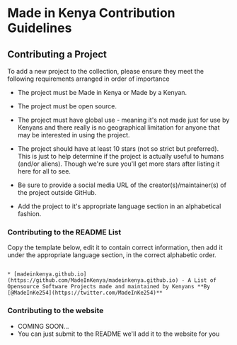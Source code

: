 # Made in Kenya Contribution Guidelines

## Contributing a Project

To add a new project to the collection, please ensure they meet the following requirements arranged in order of importance

* The project must be Made in Kenya or Made by a Kenyan.

* The project must be open source.

* The project must have global use - meaning it's not made just for use by Kenyans and there really is no geographical limitation for anyone that may be interested in using the project.

* The project should have at least 10 stars (not so strict but preferred). This is just to help determine if the project is actually useful to humans (and/or aliens). Though we're sure you'll get more stars after listing it here for all to see.

* Be sure to provide a social media URL of the creator(s)/maintainer(s) of the project outside GitHub.

* Add the project to it's appropriate language section in an alphabetical fashion.

### Contributing to the README List
Copy the template below, edit it to contain correct information, then add it under the appropriate language section, in the correct alphabetic order.
```

* [madeinkenya.github.io](https://github.com/MadeInKenya/madeinkenya.github.io) - A List of Opensource Software Projects made and maintained by Kenyans **By [@MadeInKe254](https://twitter.com/MadeInKe254)**

```

### Contributing to the website
* COMING SOON...
* You can just submit to the README we'll add it to the website for you

